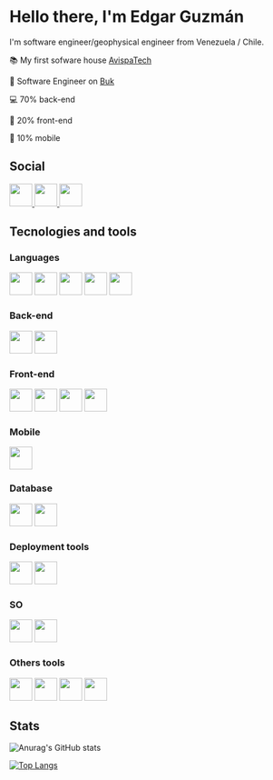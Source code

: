 # Hello there, I'm Edgar Guzmán

I'm software engineer/geophysical engineer from Venezuela / Chile.

:books: My first sofware house [AvispaTech](https://github.com/avispatech)

:punch: Software Engineer on [Buk](https://github.com/bukhr)

:computer: 70% back-end

:art: 20% front-end

:iphone: 10% mobile

## Social

<a href='https://www.linkedin.com/in/edgarguzmanblanco/'>
  <img src="https://user-images.githubusercontent.com/47183702/150648263-dc6a01f5-4642-4c37-8c39-8c45f17b08a1.svg" width="40" height="40">
</a>
<a href='https://stackoverflow.com/users/18003794/edgar-guzm%c3%a1n'>
  <img src="https://user-images.githubusercontent.com/47183702/150648597-84ba7b11-ab6f-4e61-bcee-432e6a79bf07.svg" width="40" height="40">
</a>
<a href='https://medium.com/@guzmanem'>
  <img src="https://user-images.githubusercontent.com/47183702/150648785-e2ebf5f9-bc99-44b4-ad42-f2a2613cc2bd.svg" width="40" height="40">
</a>

## Tecnologies and tools

### Languages
<div style='display: d-flex-inline'>
  <img src="https://user-images.githubusercontent.com/47183702/150649032-35884824-56de-40bc-a6bb-07c21edc1eeb.svg" width="40" height="40">
  <img src="https://user-images.githubusercontent.com/47183702/150649063-8fe1c4bd-d249-4b71-b997-e3d853d18e8a.svg" width="40" height="40">
  <img src="https://user-images.githubusercontent.com/47183702/150649100-60cafe9c-7a46-4940-8548-9d1696ee155d.svg" width="40" height="40">
  <img src="https://user-images.githubusercontent.com/47183702/150649056-ddae3211-6a2b-4e5f-9a5e-9a067faa4ac4.svg" width="40" height="40">
  <img src="https://user-images.githubusercontent.com/47183702/150649377-2fa397ae-d324-4a2d-9b10-5d85916f72e5.jpg" width="40" height="40">
</div>

### Back-end

<div style='display: d-flex-inline'>
  <img src="https://user-images.githubusercontent.com/47183702/150649446-9ad29ba5-a8f0-442a-b125-7b93393ddb23.svg" width="40" height="40">
  <img src="https://user-images.githubusercontent.com/47183702/150649448-05dbf0a7-d80e-4337-8707-fec46c378f0c.svg" width="40" height="40">
</div>


### Front-end

<div style='display: d-flex-inline'>
  <img src="https://user-images.githubusercontent.com/47183702/150649529-a8938e74-735e-4337-9049-97a69992b8d6.svg" width="40" height="40">
  <img src="https://user-images.githubusercontent.com/47183702/150651316-9d010159-e850-4a3e-af20-677f0d97b005.svg" width="40" height="40">
  <img src="https://user-images.githubusercontent.com/47183702/150651318-6e4ae734-860e-4bfe-a68a-abbb4742f371.svg" width="40" height="40">
  <img src="https://user-images.githubusercontent.com/47183702/150651319-5b52f434-9613-4943-82cc-ccdabfe0a6af.svg" width="40" height="40">
</div>

### Mobile

<div style='display: d-flex-inline'>
  <img src="https://user-images.githubusercontent.com/47183702/150649455-6c4f5eb4-0528-40c4-8569-3d22be804ea2.svg" width="40" height="40">
</div>

### Database

<div style='display: d-flex-inline'>
  <img src="https://user-images.githubusercontent.com/47183702/150651475-995b72d7-484e-4874-9c15-f3ce5f23c12b.svg" width="40" height="40">
  <img src="https://user-images.githubusercontent.com/47183702/150651474-abb63010-511c-44f2-a979-d5344d93038a.svg" width="40" height="40">
</div>

### Deployment tools

<div style='display: d-flex-inline'>
  <img src="https://user-images.githubusercontent.com/47183702/150651137-574c11fb-bd1f-44e5-bc13-a17838edf998.svg" width="40" height="40">
  <img src="https://user-images.githubusercontent.com/47183702/150651139-2b72c672-f33c-4957-9fe9-f8be3f7439c5.svg" width="40" height="40">
</div>

### SO

<div style='display: d-flex-inline'>
  <img src="https://user-images.githubusercontent.com/47183702/150651599-39ee353c-c314-4059-a981-c0ab1f7273a4.svg" width="40" height="40">
  <img src="https://user-images.githubusercontent.com/47183702/150651601-bbae19dd-3395-46a5-8035-44c309e68fdf.svg" width="40" height="40">
</div>


### Others tools

<div style='display: d-flex-inline'>
  <img src="https://user-images.githubusercontent.com/47183702/150651558-f99ba34a-7abb-4ecd-b8fb-c4ce166aa16e.svg" width="40" height="40">
  <img src="https://user-images.githubusercontent.com/47183702/150651557-2067adab-89fb-48e2-b6d4-cfa48bde2f63.svg" width="40" height="40">
  <img src="https://user-images.githubusercontent.com/47183702/150658618-7f9c6d03-a0e0-4a92-a45e-2aa9b2b51c6f.svg" width="40" height="40">
  <img src="https://user-images.githubusercontent.com/47183702/150658620-fe48647d-fe95-4a23-9149-4ebc3fc34636.svg" width="40" height="40">
</div>


## Stats

![Anurag's GitHub stats](https://github-readme-stats.vercel.app/api?username=guzmanem&count_private=true&show_icons=true)

[![Top Langs](https://github-readme-stats.vercel.app/api/top-langs/?username=guzmanem)](https://github.com/anuraghazra/github-readme-stats)

